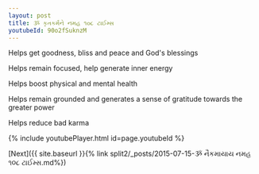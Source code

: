 ```yaml
---
layout: post
title: ૐ કૃતકર્મને નમહ ૧૦૮ ટાઈમ્સ
youtubeId: 90o2fSuknzM
---
```

 
 
Helps get goodness, bliss and peace and God's blessings
 
Helps remain focused, help generate inner energy 
 
Helps boost physical and mental health 
 
Helps remain grounded and generates a sense of gratitude towards the greater power 
 
Helps reduce bad karma
 
 
 
 


{% include youtubePlayer.html id=page.youtubeId %}
 
[Next]({{ site.baseurl }}{% link  split2/_posts/2015-07-15-ૐ નૈકમાયાય નમહ ૧૦૮ ટાઈમ્સ.md%})
 
